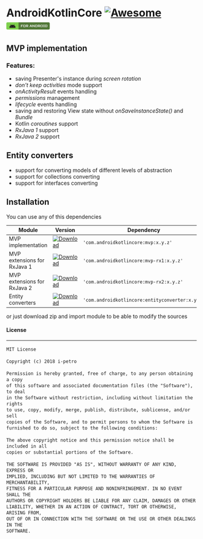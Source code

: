 # AndroidKotlinCore [![Awesome](https://cdn.rawgit.com/sindresorhus/awesome/d7305f38d29fed78fa85652e3a63e154dd8e8829/media/badge.svg)](https://github.com/sindresorhus/awesome) <img src="images/label-android.svg" height="19">

## MVP implementation
### Features:
* saving Presenter's instance during _screen rotation_
* _don't keep activities_ mode support
* _onActivityResult_ events handling
* _permissions_ management
* _lifecycle_ events handling
* saving and restoring View state without _onSaveInstanceState()_ and _Bundle_
* Kotlin _coroutines_ support
* _RxJava 1_ support
* _RxJava 2_ support

## Entity converters
* support for converting models of different levels of abstraction
* support for collections converting
* support for interfaces converting

## Installation
You can use any of this dependencies

| Module  |  Version  | Dependency |
|---|---|---|
| MVP implementation  | [ ![Download](https://api.bintray.com/packages/peterilchenko/AndroidKotlinCore/mvp/images/download.svg) ](https://bintray.com/peterilchenko/AndroidKotlinCore/mvp/_latestVersion)  | ```'com.androidkotlincore:mvp:x.y.z'``` |
|   MVP extensions for RxJava 1 | [ ![Download](https://api.bintray.com/packages/peterilchenko/AndroidKotlinCore/mvp-rx1/images/download.svg) ](https://bintray.com/peterilchenko/AndroidKotlinCore/mvp-rx1/_latestVersion)  | ```'com.androidkotlincore:mvp-rx1:x.y.z'``` |
| MVP extensions for RxJava 2  |   [ ![Download](https://api.bintray.com/packages/peterilchenko/AndroidKotlinCore/mvp-rx2/images/download.svg) ](https://bintray.com/peterilchenko/AndroidKotlinCore/mvp-rx2/_latestVersion) | ```'com.androidkotlincore:mvp-rx2:x.y.z'``` |
| Entity converters |  [ ![Download](https://api.bintray.com/packages/peterilchenko/AndroidKotlinCore/entityconverter/images/download.svg) ](https://bintray.com/peterilchenko/AndroidKotlinCore/entityconverter/_latestVersion) | ```'com.androidkotlincore:entityconverter:x.y.z'``` |

or just download zip and import module to be able to modify the sources

#### License ####
* * *
    MIT License

    Copyright (c) 2018 i-petro

    Permission is hereby granted, free of charge, to any person obtaining a copy
    of this software and associated documentation files (the "Software"), to deal
    in the Software without restriction, including without limitation the rights
    to use, copy, modify, merge, publish, distribute, sublicense, and/or sell
    copies of the Software, and to permit persons to whom the Software is
    furnished to do so, subject to the following conditions:

    The above copyright notice and this permission notice shall be included in all
    copies or substantial portions of the Software.

    THE SOFTWARE IS PROVIDED "AS IS", WITHOUT WARRANTY OF ANY KIND, EXPRESS OR
    IMPLIED, INCLUDING BUT NOT LIMITED TO THE WARRANTIES OF MERCHANTABILITY,
    FITNESS FOR A PARTICULAR PURPOSE AND NONINFRINGEMENT. IN NO EVENT SHALL THE
    AUTHORS OR COPYRIGHT HOLDERS BE LIABLE FOR ANY CLAIM, DAMAGES OR OTHER
    LIABILITY, WHETHER IN AN ACTION OF CONTRACT, TORT OR OTHERWISE, ARISING FROM,
    OUT OF OR IN CONNECTION WITH THE SOFTWARE OR THE USE OR OTHER DEALINGS IN THE
    SOFTWARE.
